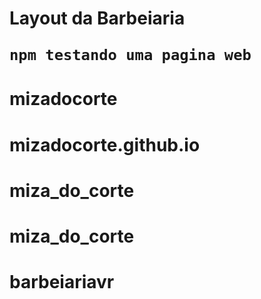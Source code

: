 <h1>Layout da Barbeiaria</>

``````
npm testando uma pagina web
``````
# mizadocorte
# mizadocorte.github.io
# miza_do_corte
# miza_do_corte
# barbeiariavr
